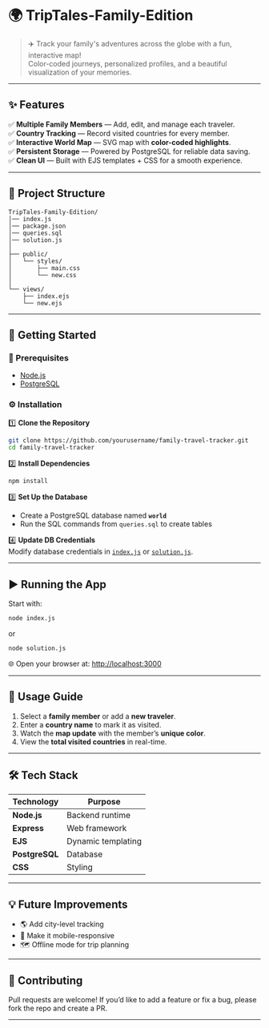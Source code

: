 # 🌍 TripTales-Family-Edition  

> ✈️ Track your family's adventures across the globe with a fun, interactive map!  
> Color-coded journeys, personalized profiles, and a beautiful visualization of your memories.  

---

## ✨ Features  

✅ **Multiple Family Members** — Add, edit, and manage each traveler.  
✅ **Country Tracking** — Record visited countries for every member.  
✅ **Interactive World Map** — SVG map with **color-coded highlights**.  
✅ **Persistent Storage** — Powered by PostgreSQL for reliable data saving.  
✅ **Clean UI** — Built with EJS templates + CSS for a smooth experience.  

---

## 📂 Project Structure  

```
TripTales-Family-Edition/
│── index.js
│── package.json
│── queries.sql
│── solution.js
│
├── public/
│   └── styles/
│       ├── main.css
│       └── new.css
│
└── views/
    ├── index.ejs
    └── new.ejs
```

---

## 🚀 Getting Started  

### 📌 Prerequisites  
- [Node.js](https://nodejs.org/)  
- [PostgreSQL](https://www.postgresql.org/)  

### ⚙️ Installation  

1️⃣ **Clone the Repository**  
```bash
git clone https://github.com/yourusername/family-travel-tracker.git
cd family-travel-tracker
```

2️⃣ **Install Dependencies**  
```bash
npm install
```

3️⃣ **Set Up the Database**  
- Create a PostgreSQL database named **`world`**  
- Run the SQL commands from `queries.sql` to create tables  

4️⃣ **Update DB Credentials**  
Modify database credentials in [`index.js`](8.5%20Family%20Travel%20Tracker/index.js) or [`solution.js`](8.5%20Family%20Travel%20Tracker/solution.js).  

---

## ▶️ Running the App  

Start with:  
```bash
node index.js
```
or  
```bash
node solution.js
```

🌐 Open your browser at: [http://localhost:3000](http://localhost:3000)  

---

## 📖 Usage Guide  

1. Select a **family member** or add a **new traveler**.  
2. Enter a **country name** to mark it as visited.  
3. Watch the **map update** with the member’s **unique color**.  
4. View the **total visited countries** in real-time.  

---

## 🛠 Tech Stack  

| Technology | Purpose |
|------------|---------|
| **Node.js** | Backend runtime |
| **Express** | Web framework |
| **EJS** | Dynamic templating |
| **PostgreSQL** | Database |
| **CSS** | Styling |

---

## 💡 Future Improvements  
- 🌎 Add city-level tracking  
- 📱 Make it mobile-responsive  
- 🗺 Offline mode for trip planning  

---

## 🤝 Contributing  

Pull requests are welcome! If you’d like to add a feature or fix a bug, please fork the repo and create a PR.  

---
